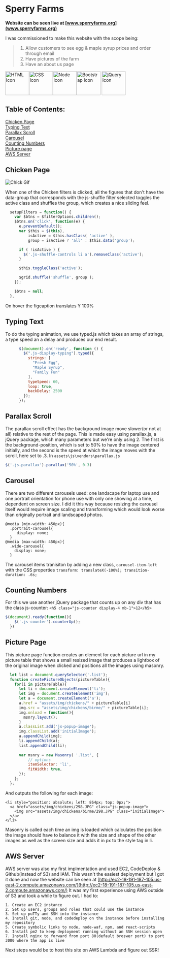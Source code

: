 # Sperry Farms
 
**Website can be seen live at [www.sperryfarms.org](www.sperryfarms.org)**

I was commissioned to make this website with the scope being:


>  1. Allow customers to see egg & maple syrup prices and order through email
>  2. Have pictures of the farm
>  3. Have an about us page


<img src="https://cdn.svgporn.com/logos/html-5.svg" 
alt="HTML Icon" width="75" height="75"/><img src="https://cdn.svgporn.com/logos/css-3.svg" 
alt="CSS Icon" width="75" height="75"/><img src="https://cdn.svgporn.com/logos/nodejs-icon.svg" 
alt="Node Icon" width="75" height="75"/><img src="https://cdn.svgporn.com/logos/bootstrap.svg" 
alt="Bootstrap Icon" width="75" height="75"/>      <img src="https://cdn.svgporn.com/logos/jquery.svg" 
alt="jQuery Icon" width="75" height="75"/>

## Table of Contents:  

[Chicken Page](https://github.com/GeorgeBelanger/sperryFarms#chicken-page)<br/>
[Typing Text](https://github.com/GeorgeBelanger/sperryFarms#typing-text)<br/>
[Parallax Scroll](https://github.com/GeorgeBelanger/sperryFarms#parallax-scroll)<br/>
[Carousel](https://github.com/GeorgeBelanger/sperryFarms#carousel) <br/>
[Counting Numbers](https://github.com/GeorgeBelanger/sperryFarms#counting-numbers)<br/>
[Picture page](https://github.com/GeorgeBelanger/sperryFarms#picture-page)<br/>
[AWS Server](https://github.com/GeorgeBelanger/sperryFarms#AWS-server)<br/>


## Chicken Page

![Chick Gif](https://github.com/GeorgeBelanger/sperryFarms/blob/master/Chicken.gif)

When one of the Chicken filters is clicked, all the figures that don't have the data-group that corresponds with the js-shuffle filter selected toggles the active class and shuffles the group, which creates a nice sliding feel.

```javascript
  setupFilters = function() {
    var $btns = $filterOptions.children();
    $btns.on('click', function(e) {
      e.preventDefault();
      var $this = $(this),
          isActive = $this.hasClass( 'active' ),
          group = isActive ? 'all' : $this.data('group');

      if ( !isActive ) {
        $('.js-shuffle-controls li a').removeClass('active');
      }

      $this.toggleClass('active');

      $grid.shuffle('shuffle', group );
    });

    $btns = null;
  }, 
```

On hover the figcaption translates Y 100%

## Typing Text

To do the typing animation, we use typed.js which takes an array of strings, a type speed an a delay and produces our end result.

```javascript
      $(document).on('ready', function () {
        $(".js-display-typing").typed({
          strings: [
            "Fresh Egg",
            "Maple Syrup",
            "Family Fun"
          ],
          typeSpeed: 60,
          loop: true,
          backDelay: 2500
        });
      });
```

## Parallax Scroll

The parallax scroll effect has the background image move slower(or not at all) relative to the rest of the page. This is made easy using parallax.js, a jQuery package, which many parameters but we're only using 2. The first is the background-position, which is set to 50% to have the image centered initially, and the second is the speed at which the image moves with the scroll, here set to .3. In `assets\js\vendors\parallax.js`

```javascript
$('.js-parallax').parallax('50%', 0.3)
```

## Carousel

There are two different carousels used: one landscape for laptop use and one portrait orientation for phone use with only one showing at a time, dependent on screen size. I did it this way because resizing the carousel itself would require image scaling and transforming which would look worse than originally portrait and landscaped photos.

```
@media (min-width: 450px){
  .portrait-carousel{
     display: none;
  }
@media (max-width: 450px){
  .wide-carousel{
    display: none;
  }
```

The carousel items tranisiton by adding a new class, `carousel-item-left` with the CSS properties `transform: translateX(-100%); transition-duration: .6s;` 


## Counting Numbers

For this we use another jQuery package that counts up on any div that has the class js-counter: `<h5 class="js-counter display-4 mb-1">12</h5>`

```javascript
$(document).ready(function(){
    $('.js-counter').counterUp();
  })
```

## Picture Page

This picture page function creates an element for each picture url in my picture table that shows a small resized image that produces a lightbox of the original image when clicked and positions all the images using masonry. 

```javascript
  let list = document.querySelector('.list');
  function createPictureObjects(pictureTable){
    for(i in pictureTable){
      let li = document.createElement('li');
      let img = document.createElement('img');
      let a = document.createElement('a');
      a.href = "assets/img/chickens/" + pictureTable[i]
      img.src = "assets/img/chickens/birme/" + pictureTable[i];
      img.onload = function(){
        msnry.layout();
      }
      a.classList.add('js-popup-image');
      img.classList.add('initialImage');
      a.appendChild(img);
      li.appendChild(a);
      list.appendChild(li);
    
      var msnry = new Masonry( '.list', {
          // options
          itemSelector: 'li',
          fitWidth: true,
      });
    };
  };
```

And outputs the following for each image:

``` 
<li style="position: absolute; left: 864px; top: 0px;">
  <a href="assets/img/chickens/298.JPG" class="js-popup-image">
    <img src="assets/img/chickens/birme/298.JPG" class="initialImage">
  </a>
</li>
```

Masonry is called each time an img is loaded which calculates the position the image should have to balance it with the size and shape of the other images as well as the screen size and adds it in px to the style tag in li.

## AWS Server

  AWS server was also my first implmentation and used EC2, CodeDeploy & Github(instead of S3) and IAM. This wasn't the easiest deployment but I got it done and now the website can be seen at [http://ec2-18-191-187-105.us-east-2.compute.amazonaws.com/](http://ec2-18-191-187-105.us-east-2.compute.amazonaws.com/) It was my first experience using AWS outside of S3 and took a while to figure out. I had to: 
  
    1. Create an EC2 instance
    2. Set up users, groups and roles that could use the instance
    3. Set up puTTy and SSH into the instance
    4. Install git, node, and codedeploy on the instance before installing my repository
    5. Create symbolic links to node, node-waf, npm, and react-scripts
    6. Install pm2 to keep deployment running without an SSH session open
    7. Install nginx to forward from port 80(default broswer port) to port 3000 where the app is live
    
  Next steps would be to host this site on AWS Lambda and figure out SSR!
